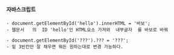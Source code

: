 #### 자바스크립트

    - document.getElementById('hello').innerHTML = '바보';
    - 웹문서   의  ID 'hello'인 HTML요소 가져와  내부글자  를 바보로 바꿔

    - document.getElementById('???').??? = '???';
    - 밑 3빈칸만 잘 채우면 뭐든 원하는대로 변경 가능하다.

    
